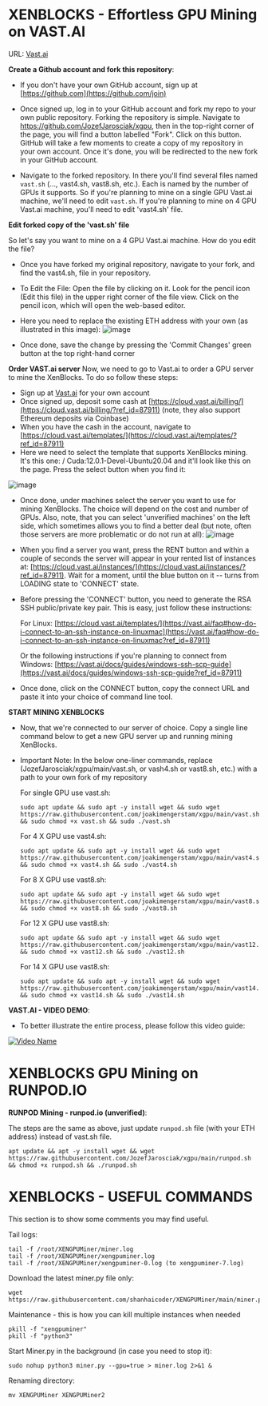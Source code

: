 # XENBLOCKS - Effortless GPU Mining on VAST.AI 
URL: [Vast.ai](https://cloud.vast.ai/?ref_id=87911)



**Create a Github account and fork this repository**:

- If you don't have your own GitHub account, sign up at [https://github.com](https://github.com/join)

- Once signed up, log in to your GitHub account and fork my repo to your own public repository. Forking the repository is simple. Navigate to https://github.com/JozefJarosciak/xgpu, then in the top-right corner of the page, you will find a button labelled "Fork". Click on this button. GitHub will take a few moments to create a copy of my repository in your own account. Once it's done, you will be redirected to the new fork in your GitHub account.

- Navigate to the forked repository. In there you'll find several files named `vast.sh` (..., vast4.sh, vast8.sh, etc.). Each is named by the number of GPUs it supports. So if you're planning to mine on a single GPU Vast.ai machine, we'll need to edit `vast.sh`. If you're planning to mine on 4 GPU Vast.ai machine, you'll need to edit 'vast4.sh' file.
     



**Edit forked copy of the 'vast.sh' file**

So let's say you want to mine on a 4 GPU Vast.ai machine. How do you edit the file? 

- Once you have forked my original repository, navigate to your fork, and find the vast4.sh, file in your repository.

- To Edit the File: Open the file by clicking on it. Look for the pencil icon (Edit this file) in the upper right corner of the file view. Click on the pencil icon, which will open the web-based editor.

- Here you need to replace the existing ETH address with your own (as illustrated in this image):
![image](https://github.com/JozefJarosciak/xgpu/assets/3492464/133ff8fd-4903-45f2-9967-6d81956ff2a3)

- Once done, save the change by pressing the 'Commit Changes' green button at the top right-hand corner



   
**Order VAST.ai server**
Now, we need to go to Vast.ai to order a GPU server to mine the XenBlocks. To do so follow these steps:
- Sign up at [Vast.ai](https://vast.ai?ref_id=87911) for your own account
- Once signed up, deposit some cash at [https://cloud.vast.ai/billing/](https://cloud.vast.ai/billing/?ref_id=87911) (note, they also support Ethereum deposits via Coinbase)
- When you have the cash in the account, navigate to [https://cloud.vast.ai/templates/](https://cloud.vast.ai/templates/?ref_id=87911)
- Here we need to select the template that supports XenBlocks mining. It's this one: / Cuda:12.0.1-Devel-Ubuntu20.04 and it'll look like this on the page. Press the select button when you find it:  

![image](https://github.com/JozefJarosciak/xgpu/assets/3492464/cf8fb6fa-3747-4777-aafc-5d025f4f12ce)

- Once done, under machines select the server you want to use for mining XenBlocks. The choice will depend on the cost and number of GPUs. Also, note, that you can select 'unverified machines' on the left side, which sometimes allows you to find a better deal (but note, often those servers are more problematic or do not run at all):
![image](https://github.com/JozefJarosciak/xgpu/assets/3492464/1d7a937c-8f64-453b-8ff1-b8b169f427df)

- When you find a server you want, press the RENT button and within a couple of seconds the server will appear in your rented list of instances at: [https://cloud.vast.ai/instances/](https://cloud.vast.ai/instances/?ref_id=87911). Wait for a moment, until the blue button on it -- turns from LOADING state to 'CONNECT' state. 

- Before pressing the 'CONNECT' button, you need to generate the RSA SSH public/private key pair. This is easy, just follow these instructions:

  For Linux: [https://cloud.vast.ai/templates/](https://vast.ai/faq#how-do-i-connect-to-an-ssh-instance-on-linuxmac](https://vast.ai/faq#how-do-i-connect-to-an-ssh-instance-on-linuxmac?ref_id=87911)

  Or the following instructions if you're planning to connect from Windows: [https://vast.ai/docs/guides/windows-ssh-scp-guide](https://vast.ai/docs/guides/windows-ssh-scp-guide?ref_id=87911)

- Once done, click on the CONNECT button, copy the connect URL and paste it into your choice of command line tool.




**START MINING XENBLOCKS**

- Now, that we're connected to our server of choice. Copy a single line command below to get a new GPU server up and running mining XenBlocks.
- Important Note: In the below one-liner commands, replace (JozefJarosciak/xgpu/main/vast.sh, or vash4.sh or vast8.sh, etc.) with a path to your own fork of my repository
     
  For single GPU use vast.sh:
  ```
  sudo apt update && sudo apt -y install wget && sudo wget https://raw.githubusercontent.com/joakimengerstam/xgpu/main/vast.sh && sudo chmod +x vast.sh && sudo ./vast.sh
  ```
  
  For 4 X GPU use vast4.sh:
  ```
  sudo apt update && sudo apt -y install wget && sudo wget https://raw.githubusercontent.com/joakimengerstam/xgpu/main/vast4.sh && sudo chmod +x vast4.sh && sudo ./vast4.sh
  ```      

  For 8 X GPU use vast8.sh:
 
  ```
  sudo apt update && sudo apt -y install wget && sudo wget https://raw.githubusercontent.com/joakimengerstam/xgpu/main/vast8.sh && sudo chmod +x vast8.sh && sudo ./vast8.sh
  ```

  For 12 X GPU use vast8.sh:
  ```
  sudo apt update && sudo apt -y install wget && sudo wget https://raw.githubusercontent.com/joakimengerstam/xgpu/main/vast12.sh && sudo chmod +x vast12.sh && sudo ./vast12.sh
  ```

  For 14 X GPU use vast8.sh:
  ```
  sudo apt update && sudo apt -y install wget && sudo wget https://raw.githubusercontent.com/joakimengerstam/xgpu/main/vast14.sh && sudo chmod +x vast14.sh && sudo ./vast14.sh
  ```      

**VAST.AI - VIDEO DEMO**:
  
- To better illustrate the entire process, please follow this video guide:

[![Video Name](http://img.youtube.com/vi/HVtCdrQXAH4/0.jpg)](http://www.youtube.com/watch?v=HVtCdrQXAH4 "HOW TO MINE XENBLOCKS")



   
# XENBLOCKS GPU Mining on RUNPOD.IO

**RUNPOD Mining - runpod.io (unverified)**:

  The steps are the same as above, just update `runpod.sh` file (with your ETH address) instead of vast.sh file.
   ```
   apt update && apt -y install wget && wget https://raw.githubusercontent.com/JozefJarosciak/xgpu/main/runpod.sh && chmod +x runpod.sh && ./runpod.sh
   ```


# XENBLOCKS - USEFUL COMMANDS 

This section is to show some comments you may find useful.

Tail logs:
```
tail -f /root/XENGPUMiner/miner.log
tail -f /root/XENGPUMiner/xengpuminer.log
tail -f /root/XENGPUMiner/xengpuminer-0.log (to xengpuminer-7.log)
```

Download the latest miner.py file only:
```
wget https://raw.githubusercontent.com/shanhaicoder/XENGPUMiner/main/miner.py
```

Maintenance - this is how you can kill multiple instances when needed
```
pkill -f "xengpuminer"
pkill -f "python3"
```

Start Miner.py in the background (in case you need to stop it):
```
sudo nohup python3 miner.py --gpu=true > miner.log 2>&1 &
```

Renaming directory:
```
mv XENGPUMiner XENGPUMiner2
```



